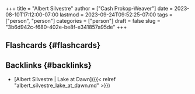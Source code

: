 +++
title = "Albert Silvestre"
author = ["Cash Prokop-Weaver"]
date = 2023-08-10T17:12:00-07:00
lastmod = 2023-09-24T09:52:25-07:00
tags = ["person", "person"]
categories = ["person"]
draft = false
slug = "3b6d942c-f680-402e-be8f-e341857a95de"
+++

## Flashcards {#flashcards}


## Backlinks {#backlinks}

-   [Albert Silvestre | Lake at Dawn]({{< relref "albert_silvestre_lake_at_dawn.md" >}})
